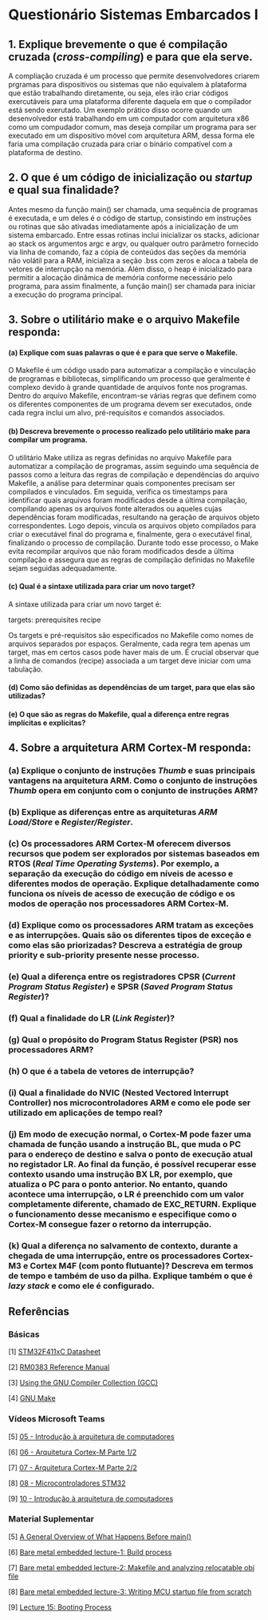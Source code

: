 # Questionário Sistemas Embarcados I

## 1. Explique brevemente o que é compilação cruzada (***cross-compiling***) e para que ela serve.
A compliação cruzada é um processo que permite desenvolvedores criarem prgramas para dispositivos ou sistemas que não equivalem à plataforma que estão trabalhando 
diretamente, ou seja, eles irão criar códigos exercutáveis para uma plataforma diferente daquela em que o compilador está sendo exerutado. Um exemplo prático disso ocorre quando um desenvolvedor está trabalhando em um computador com arquitetura x86 como um compudador comum, mas deseja compilar um programa para ser executado em um dispositivo móvel com arquitetura ARM, dessa forma ele faria uma compilação cruzada para criar o binário compatível com a plataforma de destino.

## 2. O que é um código de inicialização ou ***startup*** e qual sua finalidade?
Antes mesmo da função main() ser chamada, uma sequência de programas é executada, e um deles é o código de startup, consistindo em instruções ou rotinas que são ativadas imediatamente após a inicialização de um sistema embarcado. Entre essas rotinas inclui inicializar os stacks, adicionar ao stack os argumentos argc e argv, ou qualquer outro parâmetro fornecido via linha de comando, faz a cópia de conteúdos das seções da memória não volátil para a RAM, inicializa a seção .bss com zeros e aloca a tabela de vetores de interrupção na memória. Além disso, o heap é inicializado para permitir a alocação dinâmica de memória conforme necessário pelo programa, para assim finalmente, a função main() ser chamada para iniciar a execução do programa principal. 

## 3. Sobre o utilitário **make** e o arquivo **Makefile responda**:

#### (a) Explique com suas palavras o que é e para que serve o **Makefile**.
O Makefile é um código usado para automatizar a compilação e vinculação de programas e bibliotecas, simplificando um processo que geralmente é complexo devido à grande quantidade de arquivos fonte nos programas. Dentro do arquivo Makefile, encontram-se várias regras que definem como os diferentes componentes de um programa devem ser executados, onde cada regra inclui um alvo, pré-requisitos e comandos associados.

#### (b) Descreva brevemente o processo realizado pelo utilitário **make** para compilar um programa.
O utilitário Make utiliza as regras definidas no arquivo Makefile para automatizar a compilação de programas, assim seguindo uma sequência de passos como a leitura das regras de compilação e dependências do arquivo Makefile, a análise para determinar quais componentes precisam ser compilados e vinculados. Em seguida, verifica os timestamps para identificar quais arquivos foram modificados desde a última compilação, compilando apenas os arquivos fonte alterados ou aqueles cujas dependências foram modificadas, resultando na geração de arquivos objeto correspondentes. Logo depois, vincula os arquivos objeto compilados para criar o executável final do programa e, finalmente, gera o executável final, finalizando o processo de compilação. Durante todo esse processo, o Make evita recompilar arquivos que não foram modificados desde a última compilação e assegura que as regras de compilação definidas no Makefile sejam seguidas adequadamente.

#### (c) Qual é a sintaxe utilizada para criar um novo **target**?
A sintaxe utilizada para criar um novo target é: 

targets: prerequisites
	recipe

Os targets e pré-requisitos são especificados no Makefile como nomes de arquivos separados por espaços. Geralmente, cada regra tem apenas um target, mas em certos casos pode haver mais de um. É crucial observar que a linha de comandos (recipe) associada a um target deve iniciar com uma tabulação.

#### (d) Como são definidas as dependências de um **target**, para que elas são utilizadas?

#### (e) O que são as regras do **Makefile**, qual a diferença entre regras implícitas e explícitas?

## 4. Sobre a arquitetura **ARM Cortex-M** responda:

### (a) Explique o conjunto de instruções ***Thumb*** e suas principais vantagens na arquitetura ARM. Como o conjunto de instruções ***Thumb*** opera em conjunto com o conjunto de instruções ARM?

### (b) Explique as diferenças entre as arquiteturas ***ARM Load/Store*** e ***Register/Register***.

### (c) Os processadores **ARM Cortex-M** oferecem diversos recursos que podem ser explorados por sistemas baseados em **RTOS** (***Real Time Operating Systems***). Por exemplo, a separação da execução do código em níveis de acesso e diferentes modos de operação. Explique detalhadamente como funciona os níveis de acesso de execução de código e os modos de operação nos processadores **ARM Cortex-M**.

### (d) Explique como os processadores ARM tratam as exceções e as interrupções. Quais são os diferentes tipos de exceção e como elas são priorizadas? Descreva a estratégia de **group priority** e **sub-priority** presente nesse processo.

### (e) Qual a diferença entre os registradores **CPSR** (***Current Program Status Register***) e **SPSR** (***Saved Program Status Register***)?

### (f) Qual a finalidade do **LR** (***Link Register***)?

### (g) Qual o propósito do Program Status Register (PSR) nos processadores ARM?

### (h) O que é a tabela de vetores de interrupção?

### (i) Qual a finalidade do NVIC (**Nested Vectored Interrupt Controller**) nos microcontroladores ARM e como ele pode ser utilizado em aplicações de tempo real?

### (j) Em modo de execução normal, o Cortex-M pode fazer uma chamada de função usando a instrução **BL**, que muda o **PC** para o endereço de destino e salva o ponto de execução atual no registador **LR**. Ao final da função, é possível recuperar esse contexto usando uma instrução **BX LR**, por exemplo, que atualiza o **PC** para o ponto anterior. No entanto, quando acontece uma interrupção, o **LR** é preenchido com um valor completamente  diferente,  chamado  de  **EXC_RETURN**.  Explique  o  funcionamento  desse  mecanismo  e especifique como o **Cortex-M** consegue fazer o retorno da interrupção. 

### (k) Qual  a  diferença  no  salvamento  de  contexto,  durante  a  chegada  de  uma  interrupção,  entre  os processadores Cortex-M3 e Cortex M4F (com ponto flutuante)? Descreva em termos de tempo e também de uso da pilha. Explique também o que é ***lazy stack*** e como ele é configurado. 


## Referências

### Básicas

[1] [STM32F411xC Datasheet](https://www.st.com/resource/en/datasheet/stm32f411ce.pdf)

[2] [RM0383 Reference Manual](https://www.st.com/resource/en/reference_manual/rm0383-stm32f411xce-advanced-armbased-32bit-mcus-stmicroelectronics.pdf)

[3] [Using the GNU Compiler Collection (GCC)](https://gcc.gnu.org/onlinedocs/gcc/index.html)

[4] [GNU Make](https://www.gnu.org/software/make/manual/html_node/index.html)

### Vídeos Microsoft Teams

[5] [05 - Introdução à arquitetura de computadores](https://web.microsoftstream.com/embed/channel/f6b3a0de-e6f3-4652-b2d5-f1164032498a?app=microsoftteams&sort=undefined&l=pt-br#)

[6] [06 - Arquitetura Cortex-M Parte 1/2](https://web.microsoftstream.com/embed/channel/f6b3a0de-e6f3-4652-b2d5-f1164032498a?app=microsoftteams&sort=undefined&l=pt-br#)

[7] [07 - Arquitetura Cortex-M Parte 2/2](https://web.microsoftstream.com/embed/channel/f6b3a0de-e6f3-4652-b2d5-f1164032498a?app=microsoftteams&sort=undefined&l=pt-br#)

[8] [08 - Microcontroladores STM32](https://web.microsoftstream.com/embed/channel/f6b3a0de-e6f3-4652-b2d5-f1164032498a?app=microsoftteams&sort=undefined&l=pt-br#)

[9] [10 - Introdução à arquitetura de computadores](https://web.microsoftstream.com/embed/channel/f6b3a0de-e6f3-4652-b2d5-f1164032498a?app=microsoftteams&sort=undefined&l=pt-br#)

### Material Suplementar

[5] [A General Overview of What Happens Before main()](https://embeddedartistry.com/blog/2019/04/08/a-general-overview-of-what-happens-before-main/)
 
[6] [Bare metal embedded lecture-1: Build process](https://youtu.be/qWqlkCLmZoE?si=mn5yDnJYudQ1PpZH)
 
[7] [Bare metal embedded lecture-2: Makefile and analyzing relocatable obj file](https://youtu.be/Bsq6P1B8JqI?si=yuNLPj3JQ-2IT1yo)
 
[8] [Bare metal embedded lecture-3: Writing MCU startup file from scratch](https://youtu.be/2Hm8eEHsgls?si=c27MpZ47ApiMSwHR)
 
[9] [Lecture 15: Booting Process](https://youtu.be/3brOzLJmeek?si=MsHRUEJP8zofjwJQ)
